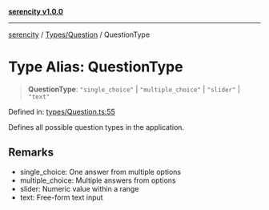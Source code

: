 [**serencity v1.0.0**](../../../README.md)

***

[serencity](../../../modules.md) / [Types/Question](../README.md) / QuestionType

# Type Alias: QuestionType

> **QuestionType**: `"single_choice"` \| `"multiple_choice"` \| `"slider"` \| `"text"`

Defined in: [types/Question.ts:55](https://github.com/lbatschelet/SerenCity/blob/4245c36d3a680a78ab22610b245af81b1a0977ec/src/types/Question.ts#L55)

Defines all possible question types in the application.

## Remarks

- single_choice: One answer from multiple options
- multiple_choice: Multiple answers from options
- slider: Numeric value within a range
- text: Free-form text input
